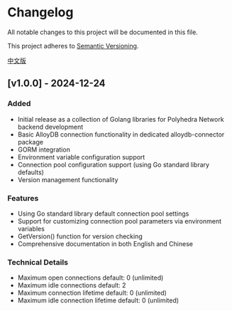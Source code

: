 # Changelog

All notable changes to this project will be documented in this file.

This project adheres to [Semantic Versioning](https://semver.org/).

[中文版](./CHANGELOG_CN.md)

## [v1.0.0] - 2024-12-24

### Added
- Initial release as a collection of Golang libraries for Polyhedra Network backend development
- Basic AlloyDB connection functionality in dedicated alloydb-connector package
- GORM integration
- Environment variable configuration support
- Connection pool configuration support (using Go standard library defaults)
- Version management functionality

### Features
- Using Go standard library default connection pool settings
- Support for customizing connection pool parameters via environment variables
- GetVersion() function for version checking
- Comprehensive documentation in both English and Chinese

### Technical Details
- Maximum open connections default: 0 (unlimited)
- Maximum idle connections default: 2
- Maximum connection lifetime default: 0 (unlimited)
- Maximum idle connection lifetime default: 0 (unlimited)
